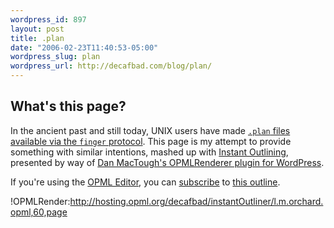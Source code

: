 ```yaml
--- 
wordpress_id: 897
layout: post
title: .plan
date: "2006-02-23T11:40:53-05:00"
wordpress_slug: plan
wordpress_url: http://decafbad.com/blog/plan/
---
```

## What's this page?

In the ancient past and still today, UNIX users have made <a href="http://en.wikipedia.org/wiki/.plan"><code>.plan</code> files available via the `finger` protocol</a>.  This page is my attempt to provide something with similar intentions, mashed up with [Instant Outlining](http://radio.outliners.com/beta), presented by way of [Dan MacTough's OPMLRenderer plugin for WordPress](http://www.yabfog.com/wp/opml-renderer/).

If you're using the [OPML Editor](http://support.opml.org), you can [subscribe](http://127.0.0.1:5337/outlinerSubscribe?url=http%3A%2F%2Fhosting.opml.org%2Fdecafbad%2FinstantOutliner%2Fl.m.orchard.opml&author=l.m.orchard) to [this outline](http://hosting.opml.org/decafbad/instantOutliner/l.m.orchard.opml).

!OPMLRender:http://hosting.opml.org/decafbad/instantOutliner/l.m.orchard.opml,60,page

